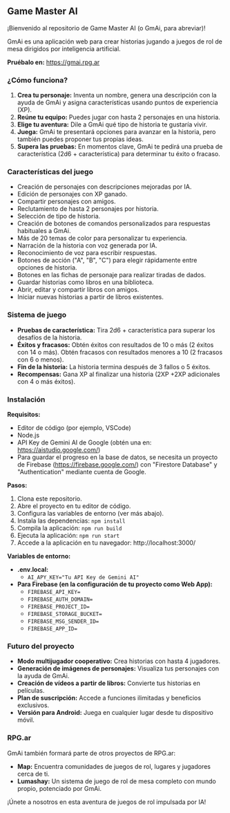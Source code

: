 ## Game Master AI

¡Bienvenido al repositorio de Game Master AI (o GmAi, para abreviar)!

GmAi es una aplicación web para crear historias jugando a juegos de rol de mesa dirigidos por inteligencia artificial.

**Pruébalo en:** https://gmai.rpg.ar

### ¿Cómo funciona?

1. **Crea tu personaje:** Inventa un nombre, genera una descripción con la ayuda de GmAi y asigna características usando puntos de experiencia (XP).
2. **Reúne tu equipo:** Puedes jugar con hasta 2 personajes en una historia.
3. **Elige tu aventura:** Dile a GmAi qué tipo de historia te gustaría vivir.
4. **Juega:** GmAi te presentará opciones para avanzar en la historia, pero también puedes proponer tus propias ideas.
5. **Supera las pruebas:** En momentos clave, GmAi te pedirá una prueba de característica (2d6 + característica) para determinar tu éxito o fracaso.

### Características del juego

- Creación de personajes con descripciones mejoradas por IA.
- Edición de personajes con XP ganado.
- Compartir personajes con amigos.
- Reclutamiento de hasta 2 personajes por historia.
- Selección de tipo de historia.
- Creación de botones de comandos personalizados para respuestas habituales a GmAi.
- Más de 20 temas de color para personalizar tu experiencia.
- Narración de la historia con voz generada por IA.
- Reconocimiento de voz para escribir respuestas.
- Botones de acción ("A", "B", "C") para elegir rápidamente entre opciones de historia.
- Botones en las fichas de personaje para realizar tiradas de dados.
- Guardar historias como libros en una biblioteca.
- Abrir, editar y compartir libros con amigos.
- Iniciar nuevas historias a partir de libros existentes.

### Sistema de juego

- **Pruebas de característica:** Tira 2d6 + característica para superar los desafíos de la historia.
- **Éxitos y fracasos:** Obtén éxitos con resultados de 10 o más (2 éxitos con 14 o más). Obtén fracasos con resultados menores a 10 (2 fracasos con 6 o menos).
- **Fin de la historia:** La historia termina después de 3 fallos o 5 éxitos.
- **Recompensas:** Gana XP al finalizar una historia (2XP +2XP adicionales con 4 o más éxitos).

### Instalación

**Requisitos:**

- Editor de código (por ejemplo, VSCode)
- Node.js
- API Key de Gemini AI de Google (obtén una en: https://aistudio.google.com/)
- Para guardar el progreso en la base de datos, se necesita un proyecto de Firebase (https://firebase.google.com/) con "Firestore Database" y "Authentication" mediante cuenta de Google.

**Pasos:**

1. Clona este repositorio.
2. Abre el proyecto en tu editor de código.
3. Configura las variables de entorno (ver más abajo).
4. Instala las dependencias: `npm install`
5. Compila la aplicación: `npm run build`
6. Ejecuta la aplicación: `npm run start`
7. Accede a la aplicación en tu navegador: http://localhost:3000/

**Variables de entorno:**

- **.env.local:**
  - `AI_APY_KEY="Tu API Key de Gemini AI"`
- **Para Firebase (en la configuración de tu proyecto como Web App):**
  - `FIREBASE_API_KEY=`
  - `FIREBASE_AUTH_DOMAIN=`
  - `FIREBASE_PROJECT_ID=`
  - `FIREBASE_STORAGE_BUCKET=`
  - `FIREBASE_MSG_SENDER_ID=`
  - `FIREBASE_APP_ID=`

### Futuro del proyecto

- **Modo multijugador cooperativo:** Crea historias con hasta 4 jugadores.
- **Generación de imágenes de personajes:** Visualiza tus personajes con la ayuda de GmAi.
- **Creación de vídeos a partir de libros:** Convierte tus historias en películas.
- **Plan de suscripción:** Accede a funciones ilimitadas y beneficios exclusivos.
- **Versión para Android:** Juega en cualquier lugar desde tu dispositivo móvil.

### RPG.ar

GmAi también formará parte de otros proyectos de RPG.ar:

- **Map:** Encuentra comunidades de juegos de rol, lugares y jugadores cerca de ti.
- **Lumashay:** Un sistema de juego de rol de mesa completo con mundo propio, potenciado por GmAi.

¡Únete a nosotros en esta aventura de juegos de rol impulsada por IA!
